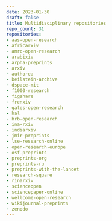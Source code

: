 ```yaml
---
date: 2023-01-30
draft: false
title: Multidisciplinary repositories
repo_count: 31
repositories:
- aas-open-research
- africarxiv
- amrc-open-research
- arabixiv
- arpha-preprints
- arxiv
- authorea
- beilstein-archive
- dspace-mit
- f1000-research
- figshare
- frenxiv
- gates-open-research
- hal
- hrb-open-research
- ina-rxiv
- indiarxiv
- jmir-preprints
- lse-research-online
- open-research-europe
- osf-preprints
- preprints-org
- preprints-ru
- preprints-with-the-lancet
- research-square
- rinarxiv
- scienceopen
- sciencepaper-online
- wellcome-open-research
- wikijournal-preprints
- zenodo
---
```



